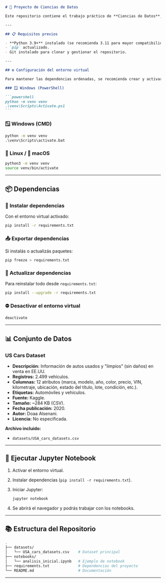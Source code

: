 ````markdown
# 🔬 Proyecto de Ciencias de Datos

Este repositorio contiene el trabajo práctico de **Ciencias de Datos**, cuyo objetivo es aplicar técnicas de **carga, limpieza, análisis y visualización de datos** utilizando **Python** y **Jupyter Notebooks**.

---

## 📋 Requisitos previos

- **Python 3.9+** instalado (se recomienda 3.11 para mayor compatibilidad).
- `pip` actualizado.
- Git instalado para clonar y gestionar el repositorio.

---

## ⚙️ Configuración del entorno virtual

Para mantener las dependencias ordenadas, se recomienda crear y activar un entorno virtual.

### 🪟 Windows (PowerShell)

```powershell
python -m venv venv
.\venv\Scripts\Activate.ps1
```
````

### 🪟 Windows (CMD)

```cmd
python -m venv venv
.\venv\Scripts\activate.bat
```

### 🐧 Linux / 🍏 macOS

```bash
python3 -m venv venv
source venv/bin/activate
```

---

## 📦 Dependencias

### 🔽 Instalar dependencias

Con el entorno virtual activado:

```bash
pip install -r requirements.txt
```

### 📤 Exportar dependencias

Si instalás o actualizás paquetes:

```bash
pip freeze > requirements.txt
```

### 🔄 Actualizar dependencias

Para reinstalar todo desde `requirements.txt`:

```bash
pip install --upgrade -r requirements.txt
```

### ⛔ Desactivar el entorno virtual

```bash
deactivate
```

---

## 📊 Conjunto de Datos

### **US Cars Dataset**

- **Descripción:** Información de autos usados y "limpios" (sin daños) en venta en EE.UU.
- **Registros:** 2.499 vehículos.
- **Columnas:** 12 atributos (marca, modelo, año, color, precio, VIN, kilometraje, ubicación, estado del título, lote, condición, etc.).
- **Etiquetas:** Automóviles y vehículos.
- **Fuente:** Kaggle.
- **Tamaño:** \~284 KB (CSV).
- **Fecha publicación:** 2020.
- **Autor:** Doaa Alsenani.
- **Licencia:** No especificada.

**Archivo incluido:**

- `datasets/USA_cars_datasets.csv`

---

## 🚀 Ejecutar Jupyter Notebook

1. Activar el entorno virtual.
2. Instalar dependencias (`pip install -r requirements.txt`).
3. Iniciar Jupyter:

   ```bash
   jupyter notebook
   ```

4. Se abrirá el navegador y podrás trabajar con los notebooks.

---

## 📚 Estructura del Repositorio

```bash
.
├── datasets/
│   └── USA_cars_datasets.csv    # Dataset principal
├── notebooks/
│   └── analisis_inicial.ipynb   # Ejemplo de notebook
├── requirements.txt             # Dependencias del proyecto
└── README.md                    # Documentación
```

---
